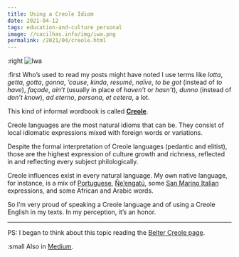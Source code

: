 ```yaml
---
title: Using a Creole Idiom
date: 2021-04-12
tags: education-and-culture personal
image: //cacilhas.info/img/iwa.png
permalink: /2021/04/creole.html
---
```

[image]: {{{image}}}
[belter]: https://expanse.fandom.com/wiki/Belter_Creole
[creole-lang]: https://en.wikipedia.org/wiki/Creole_language
[Medium]: https://cacilhas.medium.com/using-a-creole-idiom-28ef23281668
[Ñe’engatú]: https://www.omniglot.com/writing/nheengatu.htm
[Portuguese]: https://theculturetrip.com/europe/portugal/articles/11-fascinating-facts-about-the-portuguese-language/
[San Marino Italian]: https://www.britannica.com/place/San-Marino-republic-Europe

:right ![Iwa][image]

:first Who’s used to read my posts might have noted I use terms like *lotta*,
*getta*, *gotta*, *gonna*, *’cause*, *kinda*, *resumé*, *naïve*, *to be got*
(instead of *to have*), *façade*, *ain’t* (usually in place of *haven’t* or
*hasn’t*), *dunno* (instead of *don’t know*), *ad eterno*, *persona*,
*et cetera*, a lot.

This kind of informal wordbook is called [**Creole**][creole-lang].

Creole languages are the most natural idioms that can be. They consist of
local idiomatic expressions mixed with foreign words or variations.

Despite the formal interpretation of Creole languages (pedantic and elitist),
those are the highest expression of culture growth and richness, reflected in
and reflecting every subject philologically.

Creole influences exist in every natural language. My own native language,
for instance, is a mix of [Portuguese][], [Ñe’engatú][], some
[San Marino Italian][] expressions, and some African and Arabic words.

So I’m very proud of speaking a Creole language and of using a Creole English
in my texts. In my perception, it’s an honor.

-----

PS: I began to think about this topic reading the [Belter Creole page][belter].

:small Also in [Medium][].
